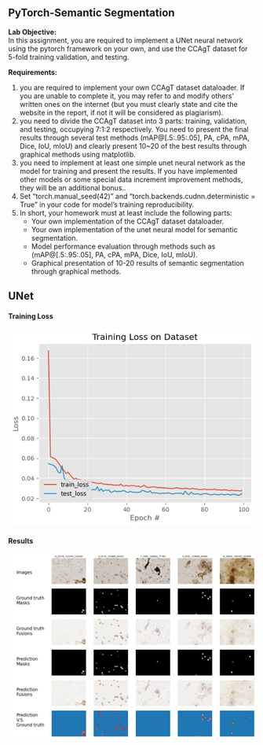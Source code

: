 ## PyTorch-Semantic Segmentation
<strong>Lab Objective:</strong><br>
In this assignment, you are required to implement a UNet neural network using the pytorch framework on your own, and use the CCAgT dataset for 5-fold training validation, and testing.<br>

<strong>Requirements:</strong><br>
1. you are required to implement your own CCAgT dataset dataloader. If you are unable to complete it, you may refer to and modify others' written ones on the internet (but you must clearly state and cite the website in the report, if not it will be considered as plagiarism).
2. you need to divide the CCAgT dataset into 3 parts: training, validation, and testing, occupying 7:1:2 respectively. You need to present the final results through several test methods (mAP@[.5:.95:.05], PA, cPA, mPA, Dice, IoU, mIoU) and clearly present 10~20 of the best results through graphical methods using
matplotlib.
3. you need to implement at least one simple unet neural network as the model for training and present the results. If you have implemented other models or some special data increment improvement methods, they will be an additional bonus..
4. Set “torch.manual_seed(42)” and “torch.backends.cudnn.deterministic = True” in your code for model’s training reproducibility.
5. In short, your homework must at least include the following parts:
    - Your own implementation of the CCAgT dataset dataloader.
    - Your own implementation of the unet neural model for semantic segmentation.
    - Model performance evaluation through methods such as (mAP@[.5:.95:.05], PA, cPA, mPA, Dice, IoU, mIoU).
    - Graphical presentation of 10-20 results of semantic segmentation through graphical methods.

## UNet
#### Training Loss
<p align="left">
    <img src="img/training_loss.png" width="600"\>
</p>

#### Results
<p align="left">
    <img src="img/output.png" width="600"\>
</p>